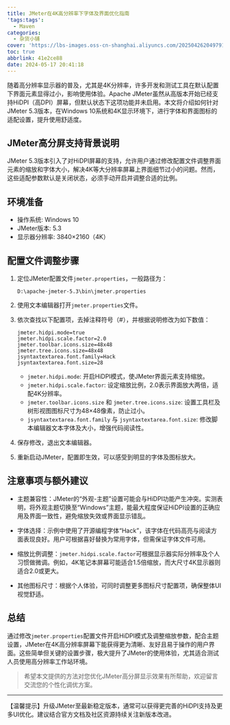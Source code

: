 ```yaml
---
title: JMeter在4K高分辨率下字体及界面优化指南
'tags:tags':
  - Maven
categories:
  - 杂货小铺
cover: 'https://lbs-images.oss-cn-shanghai.aliyuncs.com/202504262049791.png'
toc: true
abbrlink: 41e2ce88
date: 2024-05-17 20:41:18
---
```


随着高分辨率显示器的普及，尤其是4K分辨率，许多开发和测试工具在默认配置下界面元素显得过小，影响使用体验。Apache JMeter虽然从高版本开始已经支持HiDPI（高DPI）屏幕，但默认状态下这项功能并未启用。本文将介绍如何针对JMeter 5.3版本，在Windows 10系统和4K显示环境下，进行字体和界面图标的适配设置，提升使用舒适度。

<!-- more -->

## JMeter高分屏支持背景说明

JMeter 5.3版本引入了对HiDPI屏幕的支持，允许用户通过修改配置文件调整界面元素的缩放和字体大小，解决4K等大分辨率屏幕上界面细节过小的问题。然而，这些适配参数默认是关闭状态，必须手动开启并调整合适的比例。

## 环境准备

- 操作系统: Windows 10
- JMeter版本: 5.3
- 显示器分辨率: 3840×2160（4K）

## 配置文件调整步骤

1. 定位JMeter配置文件`jmeter.properties`，一般路径为：

   ```
   D:\apache-jmeter-5.3\bin\jmeter.properties
   ```

2. 使用文本编辑器打开`jmeter.properties`文件。

3. 依次查找以下配置项，去掉注释符号（#），并根据说明修改为如下数值：

   ```
   jmeter.hidpi.mode=true
   jmeter.hidpi.scale.factor=2.0
   jmeter.toolbar.icons.size=48x48
   jmeter.tree.icons.size=48x48
   jsyntaxtextarea.font.family=Hack
   jsyntaxtextarea.font.size=28
   ```

    - `jmeter.hidpi.mode`: 开启HiDPI模式，使JMeter界面元素支持缩放。
    - `jmeter.hidpi.scale.factor`: 设定缩放比例，2.0表示界面放大两倍，适配4K分辨率。
    - `jmeter.toolbar.icons.size` 和 `jmeter.tree.icons.size`: 设置工具栏及树形视图图标尺寸为48×48像素，防止过小。
    - `jsyntaxtextarea.font.family` 与 `jsyntaxtextarea.font.size`: 修改脚本编辑器文本字体及大小，增强代码阅读性。

4. 保存修改，退出文本编辑器。

5. 重新启动JMeter，配置即生效，可以感受到明显的字体及图标放大。

## 注意事项与额外建议

- 主题兼容性：JMeter的“外观-主题”设置可能会与HiDPI功能产生冲突。实测表明，将外观主题切换至“Windows”主题，能最大程度保证HiDPI设置的正确应用及界面一致性，避免缩放失效或界面显示错乱。

- 字体选择：示例中使用了开源编程字体“Hack”，该字体在代码高亮与阅读方面表现良好。用户可根据喜好替换为常用字体，但需保证字体文件可用。

- 缩放比例调整：`jmeter.hidpi.scale.factor`可根据显示器实际分辨率及个人习惯做微调。例如，4K笔记本屏幕可能适合1.5倍缩放，而大尺寸4K显示器则适合2.0或更大。

- 其他图标尺寸：根据个人体验，可同时调整更多图标尺寸配置项，确保整体UI视觉舒适。

## 总结

通过修改`jmeter.properties`配置文件开启HiDPI模式及调整缩放参数，配合主题设置，JMeter在4K高分辨率屏幕下能获得更为清晰、友好且易于操作的用户界面。这些简单但关键的设置步骤，极大提升了JMeter的使用体验，尤其适合测试人员使用高分辨率工作站环境。

> 希望本文提供的方法对您优化JMeter高分屏显示效果有所帮助，欢迎留言交流您的个性化调优方案。

---

【温馨提示】升级JMeter至最新稳定版本，通常可以获得更完善的HiDPI支持及更多UI优化。建议结合官方文档及社区资源持续关注新版本改进。
